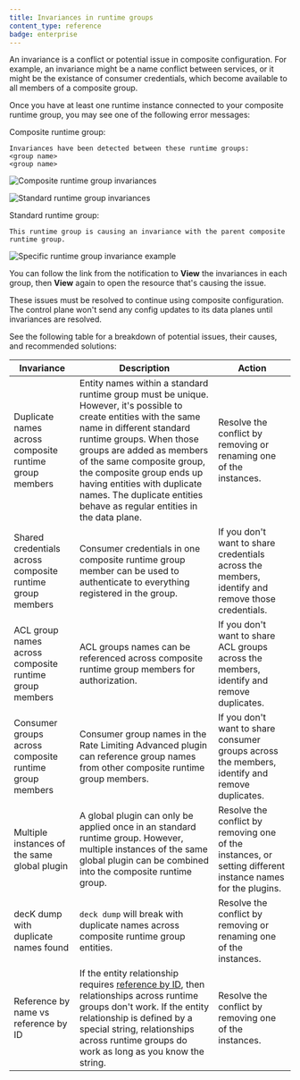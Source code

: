 ```yaml
---
title: Invariances in runtime groups
content_type: reference
badge: enterprise
---
```


An invariance is a conflict or potential issue in composite configuration. 
For example, an invariance might be a name conflict between services, or it might be the existance of consumer credentials, 
which become available to all members of a composite group.

Once you have at least one runtime instance connected to your composite runtime group, 
you may see one of the following error messages:

Composite runtime group:

```
Invariances have been detected between these runtime groups: 
<group name>
<group name>
```

![Composite runtime group invariances](/assets/images/docs/konnect/konnect-invariances-composite.png)

![Standard runtime group invariances](/assets/images/docs/konnect/konnect-invariances-members.png)


Standard runtime group:
```
This runtime group is causing an invariance with the parent composite runtime group.
```

![Specific runtime group invariance example](/assets/images/docs/konnect/konnect-invariances-child.png)

You can follow the link from the notification to **View** the invariances in each group, 
then **View** again to open the resource that's causing the issue.

These issues must be resolved to continue using composite configuration. 
The control plane won't send any config updates to its data planes until invariances are resolved.

See the following table for a breakdown of potential issues, their causes, and recommended solutions:

Invariance | Description | Action
-----------|-------------|--------
Duplicate names across composite runtime group members | Entity names within a standard runtime group must be unique. However, it's possible to create entities with the same name in different standard runtime groups. When those groups are added as members of the same composite group, the composite group ends up having entities with duplicate names. The duplicate entities behave as regular entities in the data plane. | Resolve the conflict by removing or renaming one of the instances.
Shared credentials across composite runtime group members | Consumer credentials in one composite runtime group member can be used to authenticate to everything registered in the group.| If you don't want to share credentials across the members, identify and remove those credentials.
ACL group names across composite runtime group members | ACL groups names can be referenced across composite runtime group members for authorization. | If you don't want to share ACL groups across the members, identify and remove duplicates.
Consumer groups across composite runtime group members | Consumer group names in the Rate Limiting Advanced plugin can reference group names from other composite runtime group members.| If you don't want to share consumer groups across the members, identify and remove duplicates.
Multiple instances of the same global plugin | A global plugin can only be applied once in an standard runtime group. However, multiple instances of the same global plugin can be combined into the composite runtime group. | Resolve the conflict by removing one of the instances, or setting different instance names for the plugins.
decK dump with duplicate names found | `deck dump` will break with duplicate names across composite runtime group entities. | Resolve the conflict by removing or renaming one of the instances.
Reference by name vs reference by ID | If the entity relationship requires [reference by ID](/konnect/runtime-manager/composite-runtime-groups/#configuring-core-entities), then relationships across runtime groups don't work. If the entity relationship is defined by a special string, relationships across runtime groups do work as long as you know the string. | Resolve the conflict by removing one of the instances.